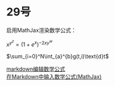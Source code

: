 # 29号
启用MathJax渲染数学公式：  

$x^{y^z}=(1+e^x)^{-2xy^w}$  

$\sum_{i=0}^N\int_{a}^{b}g(t,i)\text{d}t$  

[markdown编辑数学公式](https://blog.csdn.net/lk7688535/article/details/52528307)  
[在Markdown中输入数学公式(MathJax)](https://www.jianshu.com/p/a0aa94ef8ab2)  
